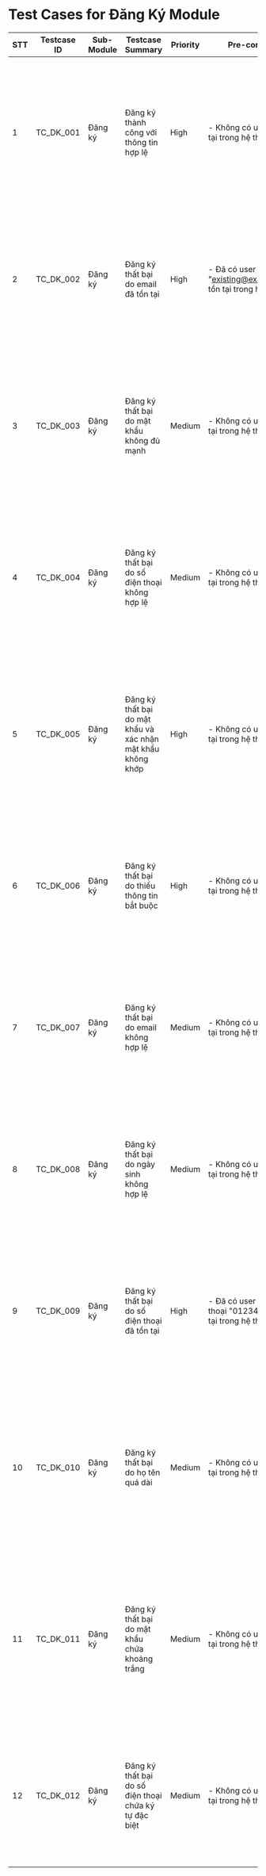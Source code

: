 # Test Cases for Đăng Ký Module

| STT | Testcase ID | Sub-Module | Testcase Summary | Priority | Pre-condition | Pre-steps | Step by step | Expected Result | Actual Result | Test Result | Note |
|-----|------------|------------|------------------|----------|---------------|-----------|--------------|-----------------|---------------|-------------|------|
| 1 | TC_DK_001 | Đăng ký | Đăng ký thành công với thông tin hợp lệ | High | - Không có user nào tồn tại trong hệ thống | 1. Truy cập trang đăng ký | 1. Nhập họ tên: "Nguyen Van A"<br>2. Nhập email: "test@example.com"<br>3. Nhập mật khẩu: "Test@123"<br>4. Nhập xác nhận mật khẩu: "Test@123"<br>5. Nhập số điện thoại: "0123456789"<br>6. Chọn ngày sinh: "2000-01-01"<br>7. Chọn giới tính: "Nam"<br>8. Click nút "Đăng Ký" | 1. Hệ thống tạo tài khoản thành công<br>2. Redirect đến trang đăng nhập<br>3. Thông tin user được lưu vào database | | | |
| 2 | TC_DK_002 | Đăng ký | Đăng ký thất bại do email đã tồn tại | High | - Đã có user với email "existing@example.com" tồn tại trong hệ thống | 1. Truy cập trang đăng ký | 1. Nhập họ tên: "New User"<br>2. Nhập email: "existing@example.com"<br>3. Nhập mật khẩu: "Test@123"<br>4. Nhập xác nhận mật khẩu: "Test@123"<br>5. Nhập số điện thoại: "0123456789"<br>6. Chọn ngày sinh: "2000-01-01"<br>7. Chọn giới tính: "Nam"<br>8. Click nút "Đăng Ký" | 1. Hiển thị thông báo lỗi "Email đã tồn tại"<br>2. Không tạo tài khoản mới<br>3. Vẫn ở lại trang đăng ký | | | |
| 3 | TC_DK_003 | Đăng ký | Đăng ký thất bại do mật khẩu không đủ mạnh | Medium | - Không có user nào tồn tại trong hệ thống | 1. Truy cập trang đăng ký | 1. Nhập họ tên: "Test User"<br>2. Nhập email: "test2@example.com"<br>3. Nhập mật khẩu: "weak"<br>4. Nhập xác nhận mật khẩu: "weak"<br>5. Nhập số điện thoại: "0123456789"<br>6. Chọn ngày sinh: "2000-01-01"<br>7. Chọn giới tính: "Nam"<br>8. Click nút "Đăng Ký" | 1. Hiển thị thông báo lỗi "Mật khẩu phải dài ít nhất 6 ký tự"<br>2. Không tạo tài khoản mới<br>3. Vẫn ở lại trang đăng ký | | | |
| 4 | TC_DK_004 | Đăng ký | Đăng ký thất bại do số điện thoại không hợp lệ | Medium | - Không có user nào tồn tại trong hệ thống | 1. Truy cập trang đăng ký | 1. Nhập họ tên: "Test User"<br>2. Nhập email: "test3@example.com"<br>3. Nhập mật khẩu: "Test@123"<br>4. Nhập xác nhận mật khẩu: "Test@123"<br>5. Nhập số điện thoại: "123"<br>6. Chọn ngày sinh: "2000-01-01"<br>7. Chọn giới tính: "Nam"<br>8. Click nút "Đăng Ký" | 1. Hiển thị thông báo lỗi "Số điện thoại phải có đúng 10 chữ số"<br>2. Không tạo tài khoản mới<br>3. Vẫn ở lại trang đăng ký | | | |
| 5 | TC_DK_005 | Đăng ký | Đăng ký thất bại do mật khẩu và xác nhận mật khẩu không khớp | High | - Không có user nào tồn tại trong hệ thống | 1. Truy cập trang đăng ký | 1. Nhập họ tên: "Test User"<br>2. Nhập email: "test4@example.com"<br>3. Nhập mật khẩu: "Test@123"<br>4. Nhập xác nhận mật khẩu: "Different@123"<br>5. Nhập số điện thoại: "0123456789"<br>6. Chọn ngày sinh: "2000-01-01"<br>7. Chọn giới tính: "Nam"<br>8. Click nút "Đăng Ký" | 1. Hiển thị thông báo lỗi "Mật khẩu và xác nhận mật khẩu không khớp"<br>2. Không tạo tài khoản mới<br>3. Vẫn ở lại trang đăng ký | | | |
| 6 | TC_DK_006 | Đăng ký | Đăng ký thất bại do thiếu thông tin bắt buộc | High | - Không có user nào tồn tại trong hệ thống | 1. Truy cập trang đăng ký | 1. Nhập họ tên: "Test User"<br>2. Bỏ trống email<br>3. Nhập mật khẩu: "Test@123"<br>4. Nhập xác nhận mật khẩu: "Test@123"<br>5. Nhập số điện thoại: "0123456789"<br>6. Chọn ngày sinh: "2000-01-01"<br>7. Chọn giới tính: "Nam"<br>8. Click nút "Đăng Ký" | 1. Hiển thị thông báo lỗi "Vui lòng điền đầy đủ thông tin"<br>2. Không tạo tài khoản mới<br>3. Vẫn ở lại trang đăng ký | | | |
| 7 | TC_DK_007 | Đăng ký | Đăng ký thất bại do email không hợp lệ | Medium | - Không có user nào tồn tại trong hệ thống | 1. Truy cập trang đăng ký | 1. Nhập họ tên: "Test User"<br>2. Nhập email: "invalid-email"<br>3. Nhập mật khẩu: "Test@123"<br>4. Nhập xác nhận mật khẩu: "Test@123"<br>5. Nhập số điện thoại: "0123456789"<br>6. Chọn ngày sinh: "2000-01-01"<br>7. Chọn giới tính: "Nam"<br>8. Click nút "Đăng Ký" | 1. Hiển thị thông báo lỗi "Email không hợp lệ"<br>2. Không tạo tài khoản mới<br>3. Vẫn ở lại trang đăng ký | | | |
| 8 | TC_DK_008 | Đăng ký | Đăng ký thất bại do ngày sinh không hợp lệ | Medium | - Không có user nào tồn tại trong hệ thống | 1. Truy cập trang đăng ký | 1. Nhập họ tên: "Test User"<br>2. Nhập email: "test5@example.com"<br>3. Nhập mật khẩu: "Test@123"<br>4. Nhập xác nhận mật khẩu: "Test@123"<br>5. Nhập số điện thoại: "0123456789"<br>6. Chọn ngày sinh: "2025-01-01"<br>7. Chọn giới tính: "Nam"<br>8. Click nút "Đăng Ký" | 1. Hiển thị thông báo lỗi "Ngày sinh không hợp lệ"<br>2. Không tạo tài khoản mới<br>3. Vẫn ở lại trang đăng ký | | | |
| 9 | TC_DK_009 | Đăng ký | Đăng ký thất bại do số điện thoại đã tồn tại | High | - Đã có user với số điện thoại "0123456789" tồn tại trong hệ thống | 1. Truy cập trang đăng ký | 1. Nhập họ tên: "Test User"<br>2. Nhập email: "test6@example.com"<br>3. Nhập mật khẩu: "Test@123"<br>4. Nhập xác nhận mật khẩu: "Test@123"<br>5. Nhập số điện thoại: "0123456789"<br>6. Chọn ngày sinh: "2000-01-01"<br>7. Chọn giới tính: "Nam"<br>8. Click nút "Đăng Ký" | 1. Hiển thị thông báo lỗi "Số điện thoại đã tồn tại"<br>2. Không tạo tài khoản mới<br>3. Vẫn ở lại trang đăng ký | | | |
| 10 | TC_DK_010 | Đăng ký | Đăng ký thất bại do họ tên quá dài | Medium | - Không có user nào tồn tại trong hệ thống | 1. Truy cập trang đăng ký | 1. Nhập họ tên: "A very long name that exceeds the maximum allowed length of characters in the system"<br>2. Nhập email: "test7@example.com"<br>3. Nhập mật khẩu: "Test@123"<br>4. Nhập xác nhận mật khẩu: "Test@123"<br>5. Nhập số điện thoại: "0123456789"<br>6. Chọn ngày sinh: "2000-01-01"<br>7. Chọn giới tính: "Nam"<br>8. Click nút "Đăng Ký" | 1. Hiển thị thông báo lỗi "Họ tên quá dài"<br>2. Không tạo tài khoản mới<br>3. Vẫn ở lại trang đăng ký | | | |
| 11 | TC_DK_011 | Đăng ký | Đăng ký thất bại do mật khẩu chứa khoảng trắng | Medium | - Không có user nào tồn tại trong hệ thống | 1. Truy cập trang đăng ký | 1. Nhập họ tên: "Test User"<br>2. Nhập email: "test8@example.com"<br>3. Nhập mật khẩu: "Test 123"<br>4. Nhập xác nhận mật khẩu: "Test 123"<br>5. Nhập số điện thoại: "0123456789"<br>6. Chọn ngày sinh: "2000-01-01"<br>7. Chọn giới tính: "Nam"<br>8. Click nút "Đăng Ký" | 1. Hiển thị thông báo lỗi "Mật khẩu không được chứa khoảng trắng"<br>2. Không tạo tài khoản mới<br>3. Vẫn ở lại trang đăng ký | | | |
| 12 | TC_DK_012 | Đăng ký | Đăng ký thất bại do số điện thoại chứa ký tự đặc biệt | Medium | - Không có user nào tồn tại trong hệ thống | 1. Truy cập trang đăng ký | 1. Nhập họ tên: "Test User"<br>2. Nhập email: "test9@example.com"<br>3. Nhập mật khẩu: "Test@123"<br>4. Nhập xác nhận mật khẩu: "Test@123"<br>5. Nhập số điện thoại: "0123-456-789"<br>6. Chọn ngày sinh: "2000-01-01"<br>7. Chọn giới tính: "Nam"<br>8. Click nút "Đăng Ký" | 1. Hiển thị thông báo lỗi "Số điện thoại chỉ được chứa số"<br>2. Không tạo tài khoản mới<br>3. Vẫn ở lại trang đăng ký | | | | 